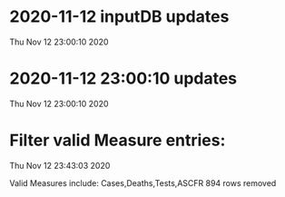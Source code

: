 
# 2020-11-12 inputDB updates 
 Thu Nov 12 23:00:10 2020 


# 2020-11-12 23:00:10 updates 
 Thu Nov 12 23:00:10 2020 


# Filter valid Measure entries: 
 Thu Nov 12 23:43:03 2020 

Valid Measures include: Cases,Deaths,Tests,ASCFR
 894 rows removed